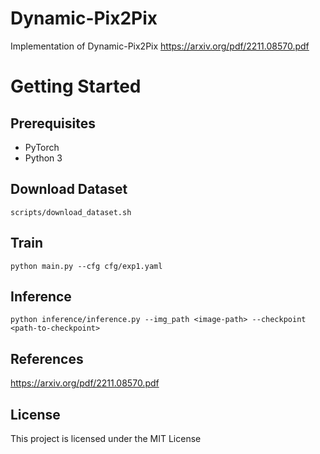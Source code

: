 # Dynamic-Pix2Pix 
Implementation of Dynamic-Pix2Pix https://arxiv.org/pdf/2211.08570.pdf

# Getting Started
## Prerequisites
* PyTorch 
* Python 3


## Download Dataset 
```
scripts/download_dataset.sh
```

## Train
```
python main.py --cfg cfg/exp1.yaml
```


## Inference
```
python inference/inference.py --img_path <image-path> --checkpoint <path-to-checkpoint>
```

## References
https://arxiv.org/pdf/2211.08570.pdf

## License
This project is licensed under the MIT License
